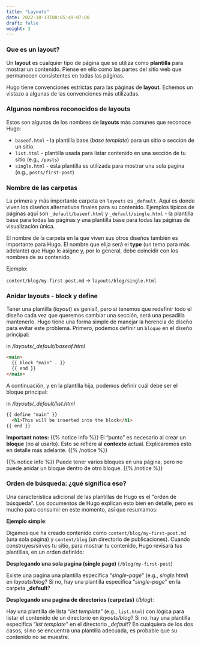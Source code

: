 ```yaml
---
title: "Layouts"
date: 2022-10-13T08:05:49-07:00
draft: false
weight: 3
---
```


### Que es un **layout**?
Un **layout** es cualquier tipo de página que se utiliza como **plantilla** para mostrar un contenido. Piense en ello como las partes del sitio web que permanecen consistentes en todas las páginas.

Hugo tiene convenciones estrictas para las páginas de **layout**. Echemos un vistazo a algunas de las convenciones más utilizadas.

### Algunos nombres reconocidos de layouts
Estos son algunos de los nombres de **layouts** más comunes que reconoce Hugo:

- `baseof.html` - la plantilla base (*base template*) para un sitio o sección de un sitio.
- `list.html` - plantilla usada para listar contenido en una sección de tu sitio (e.g., `/posts`)
- `single.html` - esta plantilla es utilizada para mostrar una sola pagina (e.g., `posts/first-post`)

### Nombre de las carpetas
La primera y más importante carpeta en `layouts` es `_default`. Aquí es donde viven los diseños alternativos finales para su contenido. Ejemplos típicos de páginas aquí son `_default/baseof.html` y `_default/single.html` - la plantilla base para todas las páginas y una plantilla base para todas las páginas de visualización única.

El nombre de la carpeta en la que viven sus otros diseños también es importante para Hugo. El nombre que elija será el **type** (un tema para más adelante) que Hugo le asigne y, por lo general, debe coincidir con los nombres de su contenido.

Ejemplo: 

`content/blog/my-first-post.md` → `layouts/blog/single.html`

### Anidar layouts - block y define
Tener una plantilla (*layout*) es genial!, pero si tenemos que redefinir todo el diseño cada vez que queremos cambiar una sección, será una pesadilla mantenerlo. Hugo tiene una forma simple de manejar la herencia de diseño para evitar este problema. Primero, podemos definir un `bloque` en el diseño principal:

in */layouts/_default/baseof.html*
```html
<main>
  {{ block "main" . }}
  {{ end }} 
</main>
```

A continuación, y en la plantilla hija, podemos definir cuál debe ser el bloque principal:

in */layouts/_default/list.html*
```html
{{ define "main" }}
  <h1>This will be inserted into the block</h1>
{{ end }} 
```

**Important notes:**
{{% notice info %}}
El “punto” es necesario al crear un **bloque** (no al usarlo). Esto se refiere al **contexto** actual. Explicaremos esto en detalle más adelante.
{{% /notice %}}

{{% notice info %}}
Puede tener varios bloques en una página, pero no puede anidar un bloque dentro de otro bloque.
{{% /notice %}}

### Orden de búsqueda: ¿qué significa eso?
Una característica adicional de las plantillas de Hugo es el "orden de búsqueda". Los documentos de Hugo explican esto bien en detalle, pero es mucho para consumir en este momento, así que resumamos:

**Ejemplo simple**:

Digamos que ha creado contenido como `content/blog/my-first-post.md` (una sola página) y `content/blog` (un directorio de publicaciones). Cuando construyes/sirves tu sitio, para mostrar tu contenido, Hugo revisará tus plantillas, en un orden definido:

**Desplegando una sola pagina (single page)** (`/blog/my-first-post`)

Existe una pagina una plantilla especifica “*single-page*”  (e.g., *single.html*) en *layouts/blog*?
Si no, hay una plantilla especifica “*single-page*”  en la carpeta **_default**?

**Desplegando una pagina de directorios (carpetas)** (*/blog*):

Hay una plantilla de lista “*list template*” (e.g., `list.html`) con lógica para listar el contenido de un directorio en *layouts/blog*?
Si no, hay una plantilla especifica “*list template*” en el directorio *_default*?
En cualquiera de los dos casos, si no se encuentra una plantilla adecuada, es probable que su contenido no se muestre.













